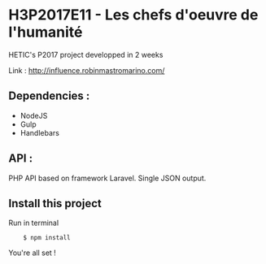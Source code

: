 H3P2017E11 - Les chefs d'oeuvre de l'humanité
==========

HETIC's P2017 project developped in 2 weeks

Link : http://influence.robinmastromarino.com/


## Dependencies :

- NodeJS
- Gulp
- Handlebars

## API :

PHP API based on framework Laravel. Single JSON output.

## Install this project

Run in terminal

```
    $ npm install
```

You're all set ! 
